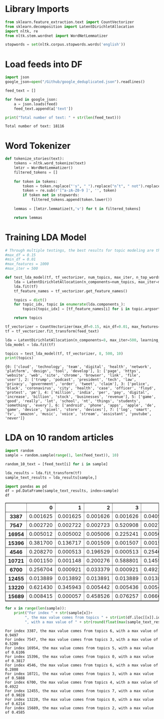 
# Library Imports


```python
from sklearn.feature_extraction.text import CountVectorizer
from sklearn.decomposition import LatentDirichletAllocation
import nltk, re
from nltk.stem.wordnet import WordNetLemmatizer

stopwords = set(nltk.corpus.stopwords.words('english'))
```

# Load feeds into DF


```python
import json
google_json=open("/Github/google_deduplicated.json").readlines()
```


```python
feed_text = []

for feed in google_json:
    a = json.loads(feed)
    feed_text.append(a['text'])
```


```python
print("Total number of text: " + str(len(feed_text)))
```

    Total number of text: 18116
    

# Word Tokenizer


```python
def tokenize_stories(text):
    tokens = nltk.word_tokenize(text)
    lmtzr = WordNetLemmatizer()
    filtered_tokens = []
    
    for token in tokens:
        token = token.replace("'s", " ").replace("n’t", " not").replace("’ve", " have")
        token = re.sub(r'[^a-zA-Z0-9 ]', '', token)
        if token not in stopwords:
            filtered_tokens.append(token.lower())
    
    lemmas = [lmtzr.lemmatize(t,'v') for t in filtered_tokens]

    return lemmas
```

# Training LDA Model


```python
# Through multiple testings, the best results for topic modeling are the below parameters
#max_df = 0.15
#min_df = 0.01
#max_features = 1000
#max_iter = 500
```


```python
def test_lda_model(tf, tf_vectorizer, num_topics, max_iter, n_top_words):
    lda = LatentDirichletAllocation(n_components=num_topics, max_iter=max_iter, learning_method='batch', learning_offset=10, random_state=1)
    lda.fit(tf)
    tf_feature_names = tf_vectorizer.get_feature_names()

    topics = dict()
    for topic_idx, topic in enumerate(lda.components_):
        topics[topic_idx] = [tf_feature_names[i] for i in topic.argsort()[:-n_top_words-1:-1]]

    return topics
```


```python
tf_vectorizer = CountVectorizer(max_df=0.15, min_df=0.01, max_features=1000, tokenizer=tokenize_stories, ngram_range=(1, 1))
tf = tf_vectorizer.fit_transform(feed_text)
```


```python
lda = LatentDirichletAllocation(n_components=8, max_iter=500, learning_method='batch', learning_offset=10, random_state=1)
lda_model = lda.fit(tf)
```


```python
topics = test_lda_model(tf, tf_vectorizer, 8, 500, 10)
print(topics)
```

    {0: ['cloud', 'technology', 'team', 'digital', 'health', 'network', 'platform', 'design', 'tool', 'develop'], 1: ['page', 'https', 'website', 'web', 'site', 'chrome', 'browser', 'link', 'file', 'user'], 2: ['trump', 'podcast', 'president', 'tech', 'law', 'privacy', 'government', 'order', 'tweet', 'claim'], 3: ['police', 'black', 'coronavirus', 'city', 'health', 'case', 'officer', 'floyd', 'protest', 'pm'], 4: ['million', 'india', 'per', 'pay', 'digital', 'increase', 'billion', 'stock', 'businesses', 'revenue'], 5: ['game', 'good', 'really', 'lot', 'school', 'nt', 'things', 'students', 'something', 'every'], 6: ['android', 'phone', 'apps', 'apple', 'de', 'game', 'device', 'pixel', 'store', 'devices'], 7: ['log', 'smart', 'tv', 'amazon', 'music', 'voice', 'stream', 'assistant', 'youtube', 'never']}
    

# LDA on 10 random articles


```python
import random
sample = random.sample(range(1, len(feed_text)), 10)

random_10_text = [feed_text[i] for i in sample]
```


```python
lda_results = lda.fit_transform(tf)
sample_text_results = lda_results[sample,]
```


```python
import pandas as pd
df = pd.DataFrame(sample_text_results, index=sample)
df
```




<div>
<style scoped>
    .dataframe tbody tr th:only-of-type {
        vertical-align: middle;
    }

    .dataframe tbody tr th {
        vertical-align: top;
    }

    .dataframe thead th {
        text-align: right;
    }
</style>
<table border="1" class="dataframe">
  <thead>
    <tr style="text-align: right;">
      <th></th>
      <th>0</th>
      <th>1</th>
      <th>2</th>
      <th>3</th>
      <th>4</th>
      <th>5</th>
      <th>6</th>
      <th>7</th>
    </tr>
  </thead>
  <tbody>
    <tr>
      <th>3387</th>
      <td>0.001625</td>
      <td>0.001625</td>
      <td>0.001626</td>
      <td>0.001626</td>
      <td>0.040522</td>
      <td>0.001626</td>
      <td>0.949724</td>
      <td>0.001626</td>
    </tr>
    <tr>
      <th>7547</th>
      <td>0.002720</td>
      <td>0.002722</td>
      <td>0.002723</td>
      <td>0.520908</td>
      <td>0.002720</td>
      <td>0.407885</td>
      <td>0.002725</td>
      <td>0.057595</td>
    </tr>
    <tr>
      <th>16954</th>
      <td>0.005012</td>
      <td>0.005002</td>
      <td>0.005006</td>
      <td>0.225241</td>
      <td>0.005014</td>
      <td>0.610612</td>
      <td>0.139092</td>
      <td>0.005020</td>
    </tr>
    <tr>
      <th>15396</th>
      <td>0.381700</td>
      <td>0.136717</td>
      <td>0.001509</td>
      <td>0.001507</td>
      <td>0.001507</td>
      <td>0.201019</td>
      <td>0.274533</td>
      <td>0.001508</td>
    </tr>
    <tr>
      <th>4546</th>
      <td>0.208270</td>
      <td>0.000513</td>
      <td>0.196529</td>
      <td>0.000513</td>
      <td>0.254618</td>
      <td>0.058234</td>
      <td>0.280810</td>
      <td>0.000513</td>
    </tr>
    <tr>
      <th>10721</th>
      <td>0.001150</td>
      <td>0.001148</td>
      <td>0.200276</td>
      <td>0.588801</td>
      <td>0.145510</td>
      <td>0.060818</td>
      <td>0.001148</td>
      <td>0.001148</td>
    </tr>
    <tr>
      <th>6700</th>
      <td>0.256704</td>
      <td>0.000921</td>
      <td>0.033379</td>
      <td>0.000921</td>
      <td>0.492184</td>
      <td>0.188476</td>
      <td>0.000920</td>
      <td>0.026496</td>
    </tr>
    <tr>
      <th>12455</th>
      <td>0.013889</td>
      <td>0.013892</td>
      <td>0.013891</td>
      <td>0.013889</td>
      <td>0.013889</td>
      <td>0.013891</td>
      <td>0.013889</td>
      <td>0.902770</td>
    </tr>
    <tr>
      <th>13220</th>
      <td>0.621430</td>
      <td>0.345943</td>
      <td>0.005442</td>
      <td>0.005436</td>
      <td>0.005438</td>
      <td>0.005437</td>
      <td>0.005438</td>
      <td>0.005436</td>
    </tr>
    <tr>
      <th>15689</th>
      <td>0.008415</td>
      <td>0.000057</td>
      <td>0.458526</td>
      <td>0.076257</td>
      <td>0.066695</td>
      <td>0.389936</td>
      <td>0.000057</td>
      <td>0.000057</td>
    </tr>
  </tbody>
</table>
</div>




```python
for x in range(len(sample)):
    print("For index " + str(sample[x])+
         ", the max value comes from topics " + str(int(df.iloc[[x]].idxmax(1)))+
         ", with a max value of " + str(round(float(max(sample_text_results[x])),4)))
```

    For index 3387, the max value comes from topics 6, with a max value of 0.9497
    For index 7547, the max value comes from topics 3, with a max value of 0.5209
    For index 16954, the max value comes from topics 5, with a max value of 0.6106
    For index 15396, the max value comes from topics 0, with a max value of 0.3817
    For index 4546, the max value comes from topics 6, with a max value of 0.2808
    For index 10721, the max value comes from topics 3, with a max value of 0.5888
    For index 6700, the max value comes from topics 4, with a max value of 0.4922
    For index 12455, the max value comes from topics 7, with a max value of 0.9028
    For index 13220, the max value comes from topics 0, with a max value of 0.6214
    For index 15689, the max value comes from topics 2, with a max value of 0.4585
    
